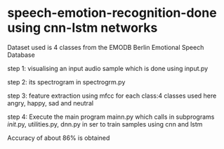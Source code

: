 # speech-emotion-recognition-done using cnn-lstm networks 

Dataset used is 4 classes from the EMODB Berlin Emotional Speech Database 

step 1: visualising an input audio sample which is done using input.py

step 2: its spectrogram in spectrogrm.py

step 3: feature extraction using mfcc for each class:4 classes used here angry, happy, sad and neutral

step 4: Execute the main program mainn.py which calls in subprograms  _init_.py, utilities.py, dnn.py in ser to train samples using  cnn and lstm

Accuracy of about 86% is obtained
